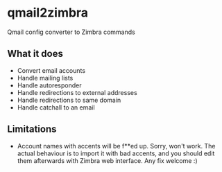 # qmail2zimbra
Qmail config converter to Zimbra commands


What it does
------------

* Convert email accounts
* Handle mailing lists
* Handle autoresponder
* Handle redirections to external addresses
* Handle redirections to same domain
* Handle catchall to an email

Limitations
-----

* Account names with accents will be f**ed up. Sorry, won't work. The actual behaviour is to import it with bad
accents, and you should edit them afterwards with Zimbra web interface. Any fix welcome :)